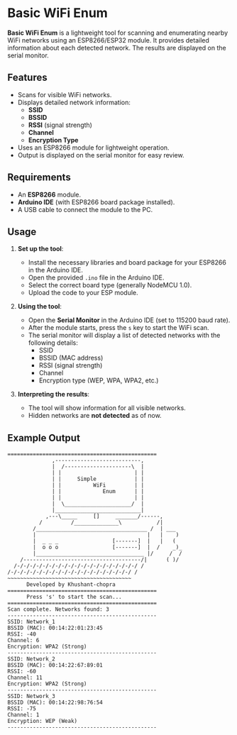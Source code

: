 # Basic WiFi Enum

**Basic WiFi Enum** is a lightweight tool for scanning and enumerating nearby WiFi networks using an ESP8266/ESP32 module. It provides detailed information about each detected network. The results are displayed on the serial monitor.

## Features

- Scans for visible WiFi networks.
- Displays detailed network information: 
  - **SSID**
  - **BSSID**
  - **RSSI** (signal strength)
  - **Channel**
  - **Encryption Type**
- Uses an ESP8266 module for lightweight operation.
- Output is displayed on the serial monitor for easy review.

## Requirements

- An **ESP8266** module.
- **Arduino IDE** (with ESP8266 board package installed).
- A USB cable to connect the module to the PC.

## Usage

1. **Set up the tool**:
   - Install the necessary libraries and board package for your ESP8266 in the Arduino IDE.
   - Open the provided `.ino` file in the Arduino IDE.
   - Select the correct board type (generally NodeMCU 1.0).
   - Upload the code to your ESP module.

2. **Using the tool**:
   - Open the **Serial Monitor** in the Arduino IDE (set to 115200 baud rate).
   - After the module starts, press the `s` key to start the WiFi scan.
   - The serial monitor will display a list of detected networks with the following details:
     - SSID
     - BSSID (MAC address)
     - RSSI (signal strength)
     - Channel
     - Encryption type (WEP, WPA, WPA2, etc.)

3. **Interpreting the results**:
   - The tool will show information for all visible networks.
   - Hidden networks are **not detected** as of now.

## Example Output

```plaintext
===============================================
              ,---------------------------,
              |  /---------------------\  |
              | |                       | |
              | |     Simple            | |
              | |          WiFi         | |
              | |             Enum      | |
              | |                       | |
              |  \_____________________/  |
              |___________________________|
            ,---\_____     []     _______/------,
          /         /______________\           /|
        /___________________________________ /  | ___
        |                                   |   |    )
        |  _ _ _                 [-------]  |   |   (
        |  o o o                 [-------]  |  /    _)_
        |__________________________________ |/     /  /
    /-------------------------------------/|      ( )/
  /-/-/-/-/-/-/-/-/-/-/-/-/-/-/-/-/-/-/-/ /
/-/-/-/-/-/-/-/-/-/-/-/-/-/-/-/-/-/-/-/ /
~~~~~~~~~~~~~~~~~~~~~~~~~~~~~~~~~~~~~~~
      Developed by Khushant-chopra      
===============================================
      Press 's' to start the scan...      
===============================================
Scan complete. Networks found: 3
-----------------------------------------------
SSID: Network_1
BSSID (MAC): 00:14:22:01:23:45
RSSI: -40
Channel: 6
Encryption: WPA2 (Strong)
-----------------------------------------------
SSID: Network_2
BSSID (MAC): 00:14:22:67:89:01
RSSI: -60
Channel: 11
Encryption: WPA2 (Strong)
-----------------------------------------------
SSID: Network_3
BSSID (MAC): 00:14:22:98:76:54
RSSI: -75
Channel: 1
Encryption: WEP (Weak)
-----------------------------------------------
